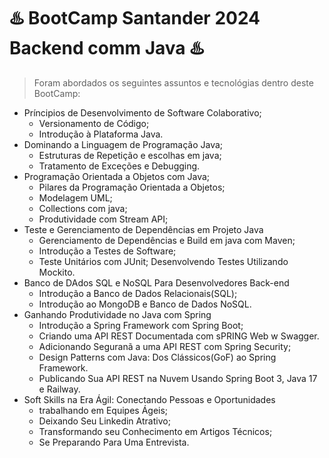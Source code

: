 # :hotsprings: BootCamp Santander 2024 Backend comm Java :hotsprings:

>Foram abordados os seguintes assuntos e tecnológias dentro deste BootCamp:

* Príncipios de Desenvolvimento de Software Colaborativo;
    * Versionamento de Código;
    * Introdução à Plataforma Java.
* Dominando a Linguagem de Programação  Java;
    * Estruturas de Repetição e escolhas em java;
    * Tratamento de Exceções e Debugging.
* Programação Orientada a Objetos com Java;
   * Pilares da Programação Orientada a Objetos;
   * Modelagem UML;
   * Collections com java;
   * Produtividade com Stream API; 
* Teste e Gerenciamento de Dependências em  Projeto Java
    * Gerenciamento de Dependências e Build em java com Maven;
    * Introdução a Testes de Software;
    * Teste Unitários com JUnit;
     Desenvolvendo Testes Utilizando Mockito.
* Banco de DAdos SQL e NoSQL Para Desenvolvedores Back-end
    * Introdução a Banco de Dados Relacionais(SQL);
    * Introdução ao MongoDB e Banco de Dados NoSQL.
* Ganhando Produtividade no Java com Spring
   * Introdução a Spring Framework com Spring Boot;
   * Criando uma API REST Documentada com sPRING Web w Swagger.
   * Adicionando Seguranã a uma API REST com Spring Security;
   * Design Patterns com Java: Dos Clássicos(GoF) ao Spring Framework.
   * Publicando Sua API REST na Nuvem Usando Spring Boot 3, Java 17 e Railway.
* Soft Skills na Era Ágil: Conectando Pessoas e Oportunidades
    * trabalhando em Equipes Ágeis;
    * Deixando Seu Linkedin Atrativo;
    * Transformando seu Conhecimento em Artigos Técnicos;
    * Se Preparando Para Uma Entrevista.

